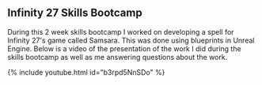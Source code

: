 ## Infinity 27 Skills Bootcamp

During this 2 week skills bootcamp I worked on developing a spell for Infinity 27's game called Samsara. This was done using blueprints in Unreal Engine.
Below is a video of the presentation of the work I did during the skills bootcamp as well as me answering questions about the work.

{% include youtube.html id="b3rpd5NnSDo" %}
